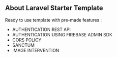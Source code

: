 
## About Laravel Starter Template

Ready to use template with pre-made features :

- AUTHENTICATION REST API
- AUTHENTICATION USING FIREBASE ADMIN SDK
- CORS POLICY
- SANCTUM
- IMAGE INTERVENTION